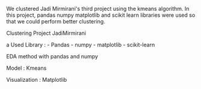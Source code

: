 We clustered Jadi Mirmirani's
third project using the kmeans algorithm. 
In this project, pandas numpy matplotlib and scikit learn libraries were used so that we could perform better clustering.


Clustering Project JadiMirmirani 

a Used Library :
    - Pandas
    - numpy 
    - matplotlib 
    - scikit-learn

EDA method with pandas and numpy 

Model : Kmeans 

Visualization : Matplotlib 